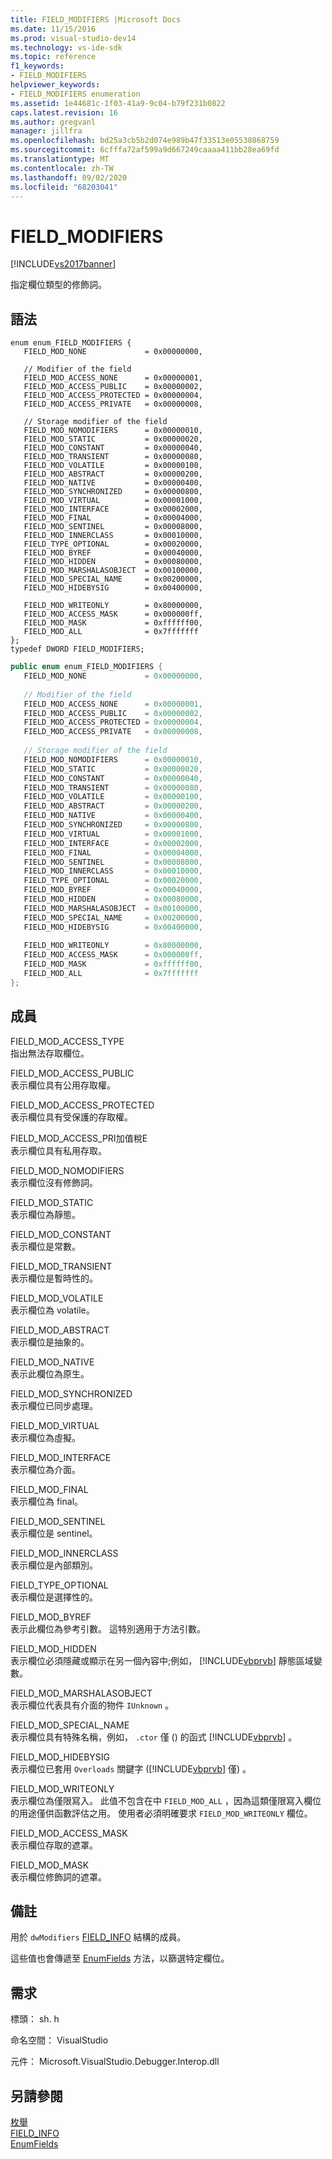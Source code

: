 ```yaml
---
title: FIELD_MODIFIERS |Microsoft Docs
ms.date: 11/15/2016
ms.prod: visual-studio-dev14
ms.technology: vs-ide-sdk
ms.topic: reference
f1_keywords:
- FIELD_MODIFIERS
helpviewer_keywords:
- FIELD_MODIFIERS enumeration
ms.assetid: 1e44681c-1f03-41a9-9c04-b79f231b0822
caps.latest.revision: 16
ms.author: gregvanl
manager: jillfra
ms.openlocfilehash: bd25a3cb5b2d074e989b47f33513e05538868759
ms.sourcegitcommit: 6cfffa72af599a9d667249caaaa411bb28ea69fd
ms.translationtype: MT
ms.contentlocale: zh-TW
ms.lasthandoff: 09/02/2020
ms.locfileid: "68203041"
---
```

# <a name="field_modifiers"></a>FIELD_MODIFIERS
[!INCLUDE[vs2017banner](../../../includes/vs2017banner.md)]

指定欄位類型的修飾詞。  
  
## <a name="syntax"></a>語法  
  
```cpp#  
enum enum_FIELD_MODIFIERS {   
   FIELD_MOD_NONE             = 0x00000000,  
  
   // Modifier of the field  
   FIELD_MOD_ACCESS_NONE      = 0x00000001,  
   FIELD_MOD_ACCESS_PUBLIC    = 0x00000002,  
   FIELD_MOD_ACCESS_PROTECTED = 0x00000004,  
   FIELD_MOD_ACCESS_PRIVATE   = 0x00000008,  
  
   // Storage modifier of the field  
   FIELD_MOD_NOMODIFIERS      = 0x00000010,  
   FIELD_MOD_STATIC           = 0x00000020,  
   FIELD_MOD_CONSTANT         = 0x00000040,  
   FIELD_MOD_TRANSIENT        = 0x00000080,  
   FIELD_MOD_VOLATILE         = 0x00000100,  
   FIELD_MOD_ABSTRACT         = 0x00000200,  
   FIELD_MOD_NATIVE           = 0x00000400,  
   FIELD_MOD_SYNCHRONIZED     = 0x00000800,  
   FIELD_MOD_VIRTUAL          = 0x00001000,  
   FIELD_MOD_INTERFACE        = 0x00002000,  
   FIELD_MOD_FINAL            = 0x00004000,  
   FIELD_MOD_SENTINEL         = 0x00008000,  
   FIELD_MOD_INNERCLASS       = 0x00010000,  
   FIELD_TYPE_OPTIONAL        = 0x00020000,  
   FIELD_MOD_BYREF            = 0x00040000,  
   FIELD_MOD_HIDDEN           = 0x00080000,  
   FIELD_MOD_MARSHALASOBJECT  = 0x00100000,  
   FIELD_MOD_SPECIAL_NAME     = 0x00200000,  
   FIELD_MOD_HIDEBYSIG        = 0x00400000,  
  
   FIELD_MOD_WRITEONLY        = 0x80000000,  
   FIELD_MOD_ACCESS_MASK      = 0x000000ff,  
   FIELD_MOD_MASK             = 0xffffff00,  
   FIELD_MOD_ALL              = 0x7fffffff  
};  
typedef DWORD FIELD_MODIFIERS;  
```  
  
```csharp  
public enum enum_FIELD_MODIFIERS {  
   FIELD_MOD_NONE             = 0x00000000,  
  
   // Modifier of the field  
   FIELD_MOD_ACCESS_NONE      = 0x00000001,  
   FIELD_MOD_ACCESS_PUBLIC    = 0x00000002,  
   FIELD_MOD_ACCESS_PROTECTED = 0x00000004,  
   FIELD_MOD_ACCESS_PRIVATE   = 0x00000008,  
  
   // Storage modifier of the field  
   FIELD_MOD_NOMODIFIERS      = 0x00000010,  
   FIELD_MOD_STATIC           = 0x00000020,  
   FIELD_MOD_CONSTANT         = 0x00000040,  
   FIELD_MOD_TRANSIENT        = 0x00000080,  
   FIELD_MOD_VOLATILE         = 0x00000100,  
   FIELD_MOD_ABSTRACT         = 0x00000200,  
   FIELD_MOD_NATIVE           = 0x00000400,  
   FIELD_MOD_SYNCHRONIZED     = 0x00000800,  
   FIELD_MOD_VIRTUAL          = 0x00001000,  
   FIELD_MOD_INTERFACE        = 0x00002000,  
   FIELD_MOD_FINAL            = 0x00004000,  
   FIELD_MOD_SENTINEL         = 0x00008000,  
   FIELD_MOD_INNERCLASS       = 0x00010000,  
   FIELD_TYPE_OPTIONAL        = 0x00020000,  
   FIELD_MOD_BYREF            = 0x00040000,  
   FIELD_MOD_HIDDEN           = 0x00080000,  
   FIELD_MOD_MARSHALASOBJECT  = 0x00100000,  
   FIELD_MOD_SPECIAL_NAME     = 0x00200000,  
   FIELD_MOD_HIDEBYSIG        = 0x00400000,  
  
   FIELD_MOD_WRITEONLY        = 0x80000000,  
   FIELD_MOD_ACCESS_MASK      = 0x000000ff,  
   FIELD_MOD_MASK             = 0xffffff00,  
   FIELD_MOD_ALL              = 0x7fffffff  
};  
```  
  
## <a name="members"></a>成員  
 FIELD_MOD_ACCESS_TYPE  
 指出無法存取欄位。  
  
 FIELD_MOD_ACCESS_PUBLIC  
 表示欄位具有公用存取權。  
  
 FIELD_MOD_ACCESS_PROTECTED  
 表示欄位具有受保護的存取權。  
  
 FIELD_MOD_ACCESS_PRI加值稅E  
 表示欄位具有私用存取。  
  
 FIELD_MOD_NOMODIFIERS  
 表示欄位沒有修飾詞。  
  
 FIELD_MOD_STATIC  
 表示欄位為靜態。  
  
 FIELD_MOD_CONSTANT  
 表示欄位是常數。  
  
 FIELD_MOD_TRANSIENT  
 表示欄位是暫時性的。  
  
 FIELD_MOD_VOLATILE  
 表示欄位為 volatile。  
  
 FIELD_MOD_ABSTRACT  
 表示欄位是抽象的。  
  
 FIELD_MOD_NATIVE  
 表示此欄位為原生。  
  
 FIELD_MOD_SYNCHRONIZED  
 表示欄位已同步處理。  
  
 FIELD_MOD_VIRTUAL  
 表示欄位為虛擬。  
  
 FIELD_MOD_INTERFACE  
 表示欄位為介面。  
  
 FIELD_MOD_FINAL  
 表示欄位為 final。  
  
 FIELD_MOD_SENTINEL  
 表示欄位是 sentinel。  
  
 FIELD_MOD_INNERCLASS  
 表示欄位是內部類別。  
  
 FIELD_TYPE_OPTIONAL  
 表示欄位是選擇性的。  
  
 FIELD_MOD_BYREF  
 表示此欄位為參考引數。 這特別適用于方法引數。  
  
 FIELD_MOD_HIDDEN  
 表示欄位必須隱藏或顯示在另一個內容中;例如， [!INCLUDE[vbprvb](../../../includes/vbprvb-md.md)] 靜態區域變數。  
  
 FIELD_MOD_MARSHALASOBJECT  
 表示欄位代表具有介面的物件 `IUnknown` 。  
  
 FIELD_MOD_SPECIAL_NAME  
 表示欄位具有特殊名稱，例如， `.ctor` 僅 () 的函式 [!INCLUDE[vbprvb](../../../includes/vbprvb-md.md)] 。  
  
 FIELD_MOD_HIDEBYSIG  
 表示欄位已套用 `Overloads` 關鍵字 ([!INCLUDE[vbprvb](../../../includes/vbprvb-md.md)] 僅) 。  
  
 FIELD_MOD_WRITEONLY  
 表示欄位為僅限寫入。 此值不包含在中 `FIELD_MOD_ALL` ，因為這類僅限寫入欄位的用途僅供函數評估之用。 使用者必須明確要求 `FIELD_MOD_WRITEONLY` 欄位。  
  
 FIELD_MOD_ACCESS_MASK  
 表示欄位存取的遮罩。  
  
 FIELD_MOD_MASK  
 表示欄位修飾詞的遮罩。  
  
## <a name="remarks"></a>備註  
 用於 `dwModifiers` [FIELD_INFO](../../../extensibility/debugger/reference/field-info.md) 結構的成員。  
  
 這些值也會傳遞至 [EnumFields](../../../extensibility/debugger/reference/idebugcontainerfield-enumfields.md) 方法，以篩選特定欄位。  
  
## <a name="requirements"></a>需求  
 標頭： sh. h  
  
 命名空間： VisualStudio  
  
 元件： Microsoft.VisualStudio.Debugger.Interop.dll  
  
## <a name="see-also"></a>另請參閱  
 [枚舉](../../../extensibility/debugger/reference/enumerations-visual-studio-debugging.md)   
 [FIELD_INFO](../../../extensibility/debugger/reference/field-info.md)   
 [EnumFields](../../../extensibility/debugger/reference/idebugcontainerfield-enumfields.md)
